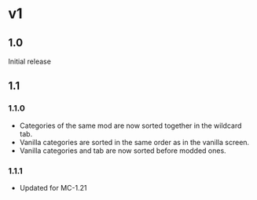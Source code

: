 # v1
## 1.0
Initial release

## 1.1
### 1.1.0
- Categories of the same mod are now sorted together in the wildcard tab.
- Vanilla categories are sorted in the same order as in the vanilla screen.
- Vanilla categories and tab are now sorted before modded ones.
### 1.1.1
- Updated for MC-1.21
